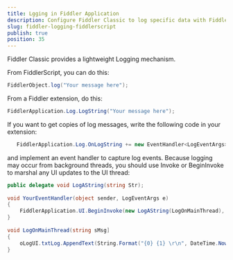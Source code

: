 ```yaml
---
title: Lgging in Fiddler Application
description: Configure Fiddler Classic to log specific data with FiddlerScript
slug: fiddler-logging-fiddlerscript
publish: true
position: 35
---
```



Fiddler Classic provides a lightweight Logging mechanism.

From FiddlerScript, you can do this:

```c#
FiddlerObject.log("Your message here");
```


From a Fiddler extension, do this:
```c#
FiddlerApplication.Log.LogString("Your message here");
```

If you want to get copies of log messages, write the following code in your extension:

```c#
   FiddlerApplication.Log.OnLogString += new EventHandler<LogEventArgs>(YourEventHandler);
```

and implement an event handler to capture log events. Because logging may occur from background threads, you should use Invoke or BeginInvoke to marshal any UI updates to the UI thread:
```c#
public delegate void LogAString(string Str);
 
void YourEventHandler(object sender, LogEventArgs e)
{
    FiddlerApplication.UI.BeginInvoke(new LogAString(LogOnMainThread), new object[] { e.LogString });
}
 
void LogOnMainThread(string sMsg]
{
    oLogUI.txtLog.AppendText(String.Format("{0} {1} \r\n", DateTime.Now.ToString("HH:mm:ss:ffff"), sMsg));
}
```